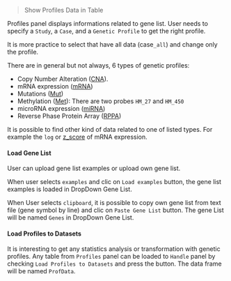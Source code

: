 > Show Profiles Data in Table

Profiles panel displays informations related to gene list. User needs to specify a `Study`, a `Case`, and a `Genetic Profile` to get the right profile. 

It is more practice to select that have all data (case`_all`) and change only the profile. 

There are in general but not always, 6 types of genetic profiles:
* Copy Number Alteration ([CNA](https://en.wikipedia.org/wiki/Copy-number_variation)).
* mRNA expression ([mRNA](https://en.wikipedia.org/wiki/Gene_expression))
* Mutations ([Mut](https://en.wikipedia.org/wiki/Mutation))
* Methylation ([Met](https://en.wikipedia.org/wiki/DNA_methylation)): There are two probes `HM_27` and `HM_450`
* microRNA expression ([miRNA](https://en.wikipedia.org/wiki/MicroRNA))
* Reverse Phase Protein Array ([RPPA](https://en.wikipedia.org/wiki/Reverse_phase_protein_lysate_microarray))

It is possible to find other kind of data related to one of listed types. For example the `log` or [z_score](http://www.cbioportal.org/faq.jsp#what-are-mrna-and-microrna-z-scores) of mRNA expression.

#### Load Gene List
User can upload gene list examples or upload own gene list.

When user selects `examples` and clic on `Load examples` button, the gene list examples is loaded in DropDown Gene List.

When User selects  `clipboard`, it is possible to copy own gene list from text file (gene symbol by line) and clic on  `Paste Gene List` button. The gene List will be named  `Genes` in DropDown Gene List.

#### Load Profiles to Datasets

It is interesting to get any statistics analysis or transformation with genetic profiles. Any table from `Profiles` panel can be loaded to `Handle` panel by checking `Load Profiles to Datasets` and press the button. The data frame will be named `ProfData`.

